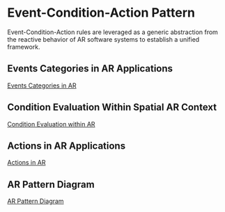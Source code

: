 # Event-Condition-Action Pattern

Event-Condition-Action rules are leveraged as a generic abstraction from the reactive behavior of AR software systems to establish a unified framework.

## Events Categories in AR Applications

[Events Categories in AR](eca/events.md)

## Condition Evaluation Within Spatial AR Context

[Condition Evaluation within AR](eca/condition-evaluation.md)

## Actions in AR Applications

[Actions in AR](eca/actions.md)

## AR Pattern Diagram

[AR Pattern Diagram](../../../diagram)


